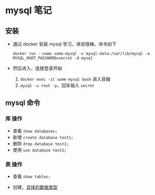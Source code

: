 
# mysql 笔记

## 安装

- 通过 docker 安装 mysql 学习，体验很棒，命令如下

  `docker run --name some-mysql -v mysql-data:/var/lib/mysql -e MYSQL_ROOT_PASSWORD=secret -d mysql`

- 然后进入、连接登录开始
  1. `docker exec -it some-mysql bash` 进入容器
  2. `mysql -u root -p`，回车输入 `secret`

## mysql 命令

### 库 操作

- 查看
  `show databases;`
- 新增
  `create database test1;`
- 删除
  `drop database test1;`
- 使用
  `use database test2;`

### 表 操作

- 查看
  `show tables;`

- 创建，[具体的数据类型](https://dev.mysql.com/doc/refman/8.0/en/data-types.html)
